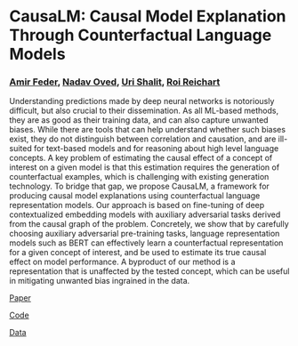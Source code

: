 # CausaLM: Causal Model Explanation Through Counterfactual Language Models

### [Amir Feder](https://scholar.google.com/citations?user=ERwoPLIAAAAJ&hl=en&oi=ao), [Nadav Oved](https://github.com/nadavo), [Uri Shalit](https://shalit.net.technion.ac.il/people/), [Roi Reichart](https://ie.technion.ac.il/~roiri/)

Understanding predictions made by deep neural networks is notoriously difficult, but also crucial to their dissemination. As all ML-based methods, they are as good as their training data, and can also capture unwanted biases. While there are tools that can help understand whether such biases exist, they do not distinguish between correlation and causation, and are ill-suited for text-based models and for reasoning about high level language concepts. A key problem of estimating the causal effect of a concept of interest on a given model is that this estimation requires the generation of counterfactual examples, which is challenging with existing generation technology. To bridge that gap, we propose CausaLM, a framework for producing causal model explanations using counterfactual language representation models. Our approach is based on fine-tuning of deep contextualized embedding models with auxiliary adversarial tasks derived from the causal graph of the problem. Concretely, we show that by carefully choosing auxiliary adversarial pre-training tasks, language representation models such as BERT can effectively learn a counterfactual representation for a given concept of interest, and be used to estimate its true causal effect on model performance. A byproduct of our method is a representation that is unaffected by the tested concept, which can be useful in mitigating unwanted bias ingrained in the data.

[Paper](https://www.arxiv.org)

[Code](https://github.com/amirfeder/CausaLM)

[Data](https://www.kaggle.com)
